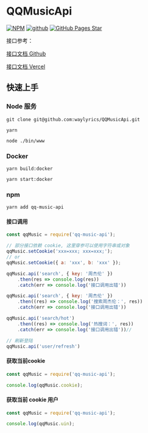 # QQMusicApi

[![NPM](https://img.shields.io/npm/v/qq-music-api.svg)](https://www.npmjs.com/package/qq-music-api)
[![github](https://img.shields.io/badge/github-QQMusicApi-brightgreen.svg)](https://github.com/jsososo/QQMusicApi)
[![GitHub Pages Star](https://img.shields.io/github/stars/jsososo/QQMusicApi.svg)](https://github.com/jsososo/QQMusicApi)


接口参考：

[接口文档 Github](https://jsososo.github.io/QQMusicApi/#/)

[接口文档 Vercel](https://qq-api-soso.vercel.app/)


## 快速上手

### Node 服务

```shell script
git clone git@github.com:waylyrics/QQMusicApi.git

yarn

node ./bin/www
```

### Docker

```shell script
yarn build:docker

yarn start:docker
```


### npm

```shell script
yarn add qq-music-api
```

#### 接口调用

```javascript
const qqMusic = require('qq-music-api');

// 部分接口依赖 cookie, 这里穿参可以使用字符串或对象
qqMusic.setCookie('xxx=xxx; xxx=xxx;');
// or
qqMusic.setCookie({ a: 'xxx', b: 'xxx' });

qqMusic.api('search', { key: '周杰伦' })
    .then(res => console.log(res))
    .catch(err => console.log('接口调用出错'))

qqMusic.api('search', { key: '周杰伦' })
    .then((res) => console.log('搜索周杰伦：', res))
    .catch(err => console.log('接口调用出错'))

qqMusic.api('search/hot')
    .then((res) => console.log('热搜词：', res))
    .catch(err => console.log('接口调用出错'))//

// 刷新登陆
qqMusic.api('user/refresh')
```

#### 获取当前cookie

```javascript
const qqMusic = require('qq-music-api');

console.log(qqMusic.cookie);
```

#### 获取当前 cookie 用户
```javascript
const qqMusic = require('qq-music-api');

console.log(qqMusic.uin);
```


